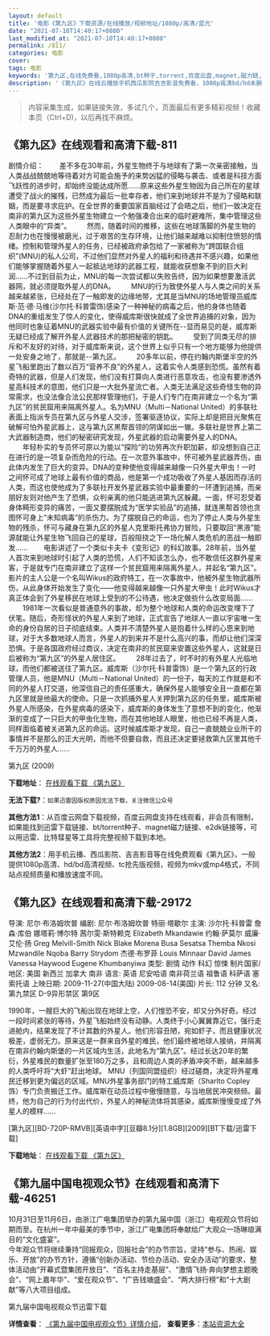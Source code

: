 ```yaml
---
layout: default
title: '电影《第九区》下载资源/在线播放/视频地址/1080p/高清/蓝光'
date: "2021-07-10T14:40:17+0800"
last_modified_at: "2021-07-10T14:40:17+0800"
permalink: /811/
categories: 电影
cover:
tags: 电影
keywords: '第九区,在线免费看,1080p高清,bt种子,torrent,百度云盘,magnet,磁力链,迅雷下载资源'
description: '《第九区》在线云播放手机西瓜影院吉吉影音免费看，1080p高清bd/hd未删减完整版和tc抢先枪版，mkv/mp4格式，附带bt/torrent种子、magnet/磁力链、百度云盘、网盘资源迅雷下载链接'
---
```


>内容采集生成，如果链接失效，多试几个，页面最后有更多精彩视频！收藏本页（Ctrl+D)，以后再找不麻烦。


## 《第九区》在线观看和高清下载-811

剧情介绍：        差不多在30年前，外星生物终于与地球有了第一次亲密接触，当人类战战兢兢地等待着对方可能会施予的来势凶猛的侵略与袭击、或者是科技方面飞跃性的进步时，却始终没能达成所愿……原来这些外星生物因为自己所在的星球遭受了战火的摧残，已然成为最后一批幸存者，他们来到地球并不是为了侵略和联姻，而是要寻求庇护。在全世界的重要国家首脑经过了会晤之后，他们一致决定在南非的第九区为这些外星生物建立一个勉强凑合出来的临时避难所，集中管理这些人类眼中的“异类”。   　　然而，随着时间的推移，这些在地球落脚的外星生物的忍耐力也在慢慢被磨光，过于艰苦的生存环境，让他们越来越难以抑制住愤怒的情绪。控制和管理外星人的任务，已经被政府承包给了一家被称为“跨国联合组织”(MNU)的私人公司，不过他们显然对外星人的福利和待遇并不感兴趣，如果他们能够掌握随着外星人一起抵达地球的武器工程，就能收获想象不到的巨大利润……不过到目前为止，MNU的每一次尝试都以失败告终，因为如果想要激活武器网，就必须提取外星人的DNA。   　　MNU的行为致使外星人与人类之间的关系越来越紧张，已经处在了一触即发的边缘地带，尤其是当MNU的场地管理员威库斯·范·德·马维(沙尔托·科普雷饰)感染了一种神秘的病毒之后，他的身体也随着DNA的重组发生了惊人的变化，使得威库斯很快就成了全世界追捕的对象，因为他同时也象征着MNU的武器实验中最有价值的关键所在--显而易见的是，威库斯无疑已经成了解开外星人武器技术的那把秘密的钥匙。   　　受到了同类无尽的排斥和不友好的对待，对于威库斯来说，这个世界上似乎只有一个地方能够为他提供一处安身之地了，那就是--第九区。   　　20多年以前，停在约翰内斯堡半空的外星飞船里跑出了数以百万“营养不良”的外星人，这着实令人类感到恐慌。虽然有着奇特的武器，但是人们发现，他们没有打算向人类进行恶意攻击，也没有要渗透外星高科技术的意图，他们只是一大批外星流亡者。人类无法满足这些奇怪生物的异常需求，也没法像合法公民那样管理他们，于是人们专门在南非建立一个名为“第九区”的贫民窟用来隔离外星人。名为MNU（Multi－National United）的多联社表面上指派专员在第九区与外星人交涉，签署驱逐协议，实际上却是把目光聚焦在破解可怕外星武器上，这与第九区黑帮首领的阴谋如出一辙。多联社是世界上第二大武器制造商，他们的秘密研究发现，外星武器的启动需要外星人的DNA。 　　年轻朴实的专员怀可原以为能以“探险”的功劳再次升职加薪，却没想到自己正在进行的是一项复杂而危险的行动。在一次意外事故中，怀可被外星武器弄伤，由此体内发生了巨大的变异。DNA的变种使他变得越来越像一只外星大甲虫！一时之间怀可成了地球上最有价值的商品，他是第一个成功吸收了外星人基因而存活的人类，而这也使他成为了多联社开发外星武器实验中最重要的一环遭到追捕，而亲朋好友则对他产生了恐惧，众判亲离的他只能逃进第九区躲藏。一面，怀可忍受着身体畸形变异的痛苦，一面又要摆脱成为“医学实验品”的追捕，就连黑帮首领也贪图怀可身上“未知病毒”的杀伤力。为了摆脱自己的命运，也为了停止人类与外星生物的残杀，怀可与藏身在第九区的外星人克里斯托弗协力冒险，只要取回“黑液”能源就能让外星生物飞回自己的星球，百般阻挠之下一场化解人类危机的恶战一触即发……   　　电影讲述了一个类似卡夫卡《变形记》的科幻故事。28年前，当外星人首次来到地球时引起了人类的恐慌，人们不知该怎么办，也不敢信任这群外星来客，于是就专门在南非建立了这样一个贫民窟用来隔离外星人，并起名“第九区”。影片的主人公是一个名叫Wikus的政府特工，在一次事故中，他被外星生物武器所伤，从此身体开始发生了变化——他变得越来越像一只外星大甲虫！此时Wikus才真正体会到了外星移民在地球上受到的不公待遇，他决定做些什么改变局面……   　　1981年一次看似是普通意外的事故，却为整个地球和人类的命运改变埋下了伏笔。随后，奇形怪状的外星人来到了地球，正式宣告了地球人一直以宇宙唯一生命的身份自居的日子彻底结束。人类并不清楚外星人是抱着什么样的心思来到地球，对于大多数地球人而言，外星人的到来并不是什么高兴的事，而却让他们深深恐惧。于是各国政府经过商议，决定在南非的贫民窟来安置这些外星人，这就是日后被称为“第九区”的外星人居住区。 　　28年过去了，时不时的有外星人光临地球，而他们都被送往了第九区。威库斯（沙尔托·科普雷饰）是一个第九区的行政管理人员，他是MNU（Multi－National United）的一份子，每天的工作就是和不同的外星人打交道，他深信自己的责任感重大，确保外星人能够安全且一直都在第九区里就是他最大的使命。只是一次抓捕外星人关押到第九区的任务里，威库斯被外星人所感染，在外星病毒的感染下，威库斯的身体发生了意想不到的变化，他渐渐的变成了一只巨大的甲虫化生物，而在其他地球人眼里，他也已经不再是人类，同样面临着被关进第九区的命运。这时候威库斯才发现，自己一直兢兢业业所干的事情并不是那么的正大光明，而他不但要自救，而且还决定要拯救第九区里其他千千万万的外星人……


第九区 (2009)

**下载地址**： [在线观看下载 《第九区》](https://www.btbtdy.me/btdy/dy2449.html) 


**无法下载?**：`如果迅雷因版权原因无法下载，关注微信公众号 `

**其他方法1**：从百度云网盘下载视频，百度云网盘支持在线观看，非会员有限制，如果能找到迅雷下载链接、bt/torrent种子、magnet磁力链接、e2dk链接等，可以用迅雷、比特彗星等工具将完整视频下载到本地。

**其他方法2**：用手机云播、西瓜影院、吉吉影音等在线免费观看《第九区》，一般提供1080p高清、hd/bd高清视频、tc抢先版视频，视频为mkv或mp4格式，不同站点视频质量和播放速度不同。


## 《第九区》在线观看和高清下载-29172

导演: 尼尔·布洛姆坎普 编剧: 尼尔·布洛姆坎普 特丽·塔歇尔 主演: 沙尔托·科普雷 詹森·库伯 娜塔莉·博尔特 茜尔雯·斯特赖克 Elizabeth Mkandawie 约翰·萨莫尔 威廉·艾伦·扬 Greg Melvill-Smith Nick Blake Morena Busa Sesatsa Themba Nkosi Mzwandile Nqoba Barry Strydom 杰德·布罗菲 Louis Minnaar David James Vanessa Haywood Eugene Khumbanyiwa 类型: 剧情 动作 科幻 惊悚 制片国家/地区: 美国 新西兰 加拿大 南非 语言: 英语 尼安哈语 南非荷兰语 祖鲁语 科萨语 塞索托语 上映日期: 2009-11-27(中国大陆) 2009-08-14(美国) 片长: 112 分钟 又名: 第九禁区 D-9异形禁区 第9区

1990年，一艘巨大的飞船出现在地球上空，人们惶恐不安，却又分外好奇。经过一段时间紧张的等待，外星飞船始终没有动静。人类终于小心翼翼靠近它，强行走进舱内，结果发现了不计其数的外星人。他们形容丑陋，宛如虾子，而且健康状况极差，虚弱无力。原来这是一群来自外星的难民，他们最终被地球人接纳，并隔离在南非约翰内斯堡的一片区域内生活，此地名为“第九区”。经过长达20年的繁衍，外星难民的数量扩张至180万之多，且和周边人类的矛盾冲突不断，越来越多的人类呼吁将“大虾”赶出地球。 MNU（列国同盟组织）经过磋商，决定将外星难民迁移到更为偏远的区域。MNU外星事务部门的特工威库斯（Sharlto Copley 饰）专门负责搬迁工作。威库斯在动员过程中傲慢随意，与当地居民冲突频频。最终，他为自己的行为付出代价，外星人的神秘流体将其感染，威库斯慢慢变成了外星人的模样……


[第九区][BD-720P-RMVB][英语中字][豆瓣8.1分][1.8GB][2009][BT下载/迅雷下载]

**下载地址**： [在线观看下载 《第九区》](https://www.btdx8.com/torrent/district_9_2009.html) 


## 《第九届中国电视观众节》在线观看和高清下载-46251

10月31日至11月6日，由浙江广电集团举办的第九届中国（浙江）电视观众节将如期而至。在杭州一年中最美的季节中，浙江广电集团将奉献给广大观众一场琳琅满目的“文化盛宴”。<br />今年观众节将继续秉持“回报观众，回报社会&rdquo;的办节宗旨，坚持“参与、热闹、娱乐、开放&rdquo;的办节方针，遵循“创新办活动、节俭办活动、安全办活动”的要求，整体活动由&ldquo;开幕式暨集团开放日”、&ldquo;百名主持走基层&rdquo;、&ldquo;激情飞扬&middot;奔向梦想主题晚会”、&ldquo;网上嘉年华&rdquo;、&ldquo;爱在观众节&rdquo;、&ldquo;广告钱塘盛会”、&ldquo;两大排行榜&rdquo;和&ldquo;十大剧献”等八大项目组成。<!---剧情end--->


第九届中国电视观众节迅雷下载

**详情查看**： [《第九届中国电视观众节》详情介绍](/movie/46251/)， **查看更多**：[本站资源大全](/movie/t/all/)

